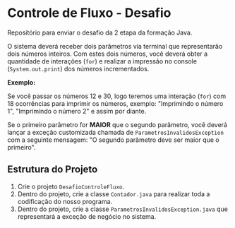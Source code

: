 # Controle de Fluxo - Desafio

Repositório para enviar o desafio da 2 etapa da formação Java.

O sistema deverá receber dois parâmetros via terminal que representarão dois números inteiros. Com estes dois números, você deverá obter a quantidade de interações (`for`) e realizar a impressão no console (`System.out.print`) dos números incrementados.

**Exemplo:**

Se você passar os números 12 e 30, logo teremos uma interação (`for`) com 18 ocorrências para imprimir os números, exemplo:
"Imprimindo o número 1", "Imprimindo o número 2" e assim por diante.

Se o primeiro parâmetro for **MAIOR** que o segundo parâmetro, você deverá lançar a exceção customizada chamada de `ParametrosInvalidosException` com a seguinte mensagem: "O segundo parâmetro deve ser maior que o primeiro".

## Estrutura do Projeto

1.  Crie o projeto `DesafioControleFluxo`.
2.  Dentro do projeto, crie a classe `Contador.java` para realizar toda a codificação do nosso programa.
3.  Dentro do projeto, crie a classe `ParametrosInvalidosException.java` que representará a exceção de negócio no sistema.
